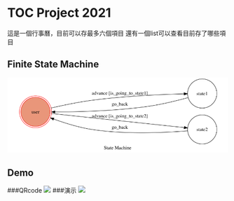 # TOC Project 2021

這是一個行事曆，目前可以存最多六個項目
還有一個list可以查看目前存了哪些項目

## Finite State Machine
![fsm](./img/show-fsm.png)

## Demo
###QRcode
![](https://imgur.com/gallery/uMp4no6)
###演示
![](https://imgur.com/gallery/H7PR18U)